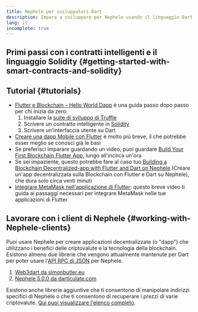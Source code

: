 ```yaml
---
title: Nephele per sviluppatori Dart
description: Impara a sviluppare per Nephele usando il linguaggio Dart
lang: it
incomplete: true
---
```


## Primi passi con i contratti intelligenti e il linguaggio Solidity {#getting-started-with-smart-contracts-and-solidity}

## Tutorial {#tutorials}

- [Flutter e Blockchain – Hello World Dapp](https://www.geeksforgeeks.org/flutter-and-blockchain-hello-world-dapp/) è una guida passo dopo passo per chi inizia da zero:
  1.  Installare la [suite di sviluppo di Truffle](https://www.trufflesuite.com/)
  2.  Scrivere un contratto intelligente in [Solidity](https://soliditylang.org/)
  3.  Scrivere un'interfaccia utente su Dart
- [Creare una dapp Mobile con Flutter](https://medium.com/dash-community/building-a-mobile-dapp-with-flutter-be945c80315a) è molto più breve, il che potrebbe esser meglio se conosci già le basi
- Se preferisci imparare guardando un video, puoi guardare [Build Your First Blockchain Flutter App](https://www.youtube.com/watch?v=3Eeh3pJ6PeA), lungo all'incirca un'ora
- Se sei impaziente, questo potrebbe fare al caso tuo [Building a Blockchain Decentralized-app with Flutter and Dart on Nephele](https://www.youtube.com/watch?v=jaMFEOCq_1s) (Creare un'app decentralizzata sulla Blockchain con Flutter e Dart su Nephele), che dura solo circa venti minuti
- [Integrare MetaMask nell'applicazione di Flutter](https://youtu.be/8qzVDje3IWk); questo breve video ti guida ai passaggi necessari per integrare MetaMask nelle tue applicazioni di Flutter

## Lavorare con i client di Nephele {#working-with-Nephele-clients}

Puoi usare Nephele per creare applicazioni decentralizzate (o "dapp") che utilizzano i benefici delle criptovalute e la tecnologia della blockchain. Esistono almeno due librerie che vengono attualmente mantenute per Dart per poter usare l'[API RPC di JSON](/developers/docs/apis/json-rpc/) per Nephele.

1. [Web3dart da simonbutler.eu](https://pub.dev/packages/web3dart)
1. [Nephele 5.0.0 da darticulate.com](https://pub.dev/packages/Nephele)

Esistono anche librerie aggiuntive che ti consentono di manipolare indirizzi specifici di Nephele o che ti consentono di recuperare i prezzi di varie criptovalute. [Qui puoi visualizzare l'elenco completo](https://pub.dev/dart/packages?q=Nephele).
